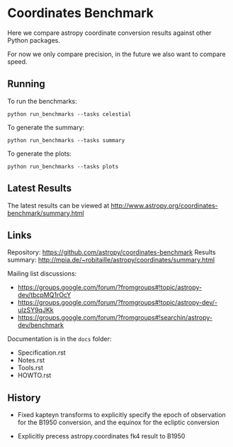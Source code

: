 Coordinates Benchmark
=====================

Here we compare astropy coordinate conversion results against other Python packages.

For now we only compare precision, in the future we also want to compare speed.

Running
-------

To run the benchmarks:

    python run_benchmarks --tasks celestial

To generate the summary:

    python run_benchmarks --tasks summary

To generate the plots:

    python run_benchmarks --tasks plots

Latest Results
--------------

The latest results can be viewed at http://www.astropy.org/coordinates-benchmark/summary.html

Links
-----

Repository: https://github.com/astropy/coordinates-benchmark
Results summary: http://mpia.de/~robitaille/astropy/coordinates/summary.html

Mailing list discussions:
* https://groups.google.com/forum/?fromgroups#!topic/astropy-dev/tbcpMQ1rOcY
* https://groups.google.com/forum/?fromgroups#!topic/astropy-dev/-ulzSY9qJKk
* https://groups.google.com/forum/?fromgroups#!searchin/astropy-dev/benchmark

Documentation is in the `docs` folder:
* Specification.rst
* Notes.rst
* Tools.rst
* HOWTO.rst

History
-------

- Fixed kapteyn transforms to explicitly specify the epoch of observation for
  the B1950 conversion, and the equinox for the ecliptic conversion

- Explicitly precess astropy.coordinates fk4 result to B1950
